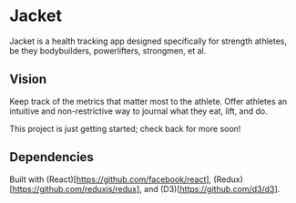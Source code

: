 # Jacket
Jacket is a health tracking app designed specifically for strength athletes, be they bodybuilders, powerlifters, strongmen, et al.

## Vision
Keep track of the metrics that matter most to the athlete. Offer athletes an intuitive and non-restrictive way to journal what they eat, lift, and do. 

This project is just getting started; check back for more soon!

## Dependencies
Built with (React)[https://github.com/facebook/react], (Redux)[https://github.com/reduxjs/redux], and (D3)[https://github.com/d3/d3].
